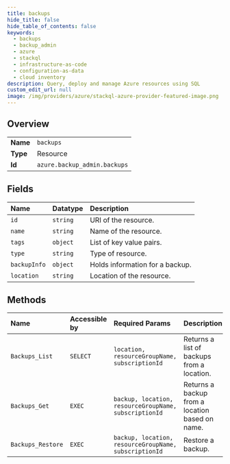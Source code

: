 ```yaml
---
title: backups
hide_title: false
hide_table_of_contents: false
keywords:
  - backups
  - backup_admin
  - azure    
  - stackql
  - infrastructure-as-code
  - configuration-as-data
  - cloud inventory
description: Query, deploy and manage Azure resources using SQL
custom_edit_url: null
image: /img/providers/azure/stackql-azure-provider-featured-image.png
---
```

  
    

## Overview
<table><tbody>
<tr><td><b>Name</b></td><td><code>backups</code></td></tr>
<tr><td><b>Type</b></td><td>Resource</td></tr>
<tr><td><b>Id</b></td><td><code>azure.backup_admin.backups</code></td></tr>
</tbody></table>

## Fields
| Name | Datatype | Description |
|:-----|:---------|:------------|
| `id` | `string` | URI of the resource. |
| `name` | `string` | Name of the resource. |
| `tags` | `object` | List of key value pairs. |
| `type` | `string` | Type of resource. |
| `backupInfo` | `object` | Holds information for a backup. |
| `location` | `string` | Location of the resource. |
## Methods
| Name | Accessible by | Required Params | Description |
|:-----|:--------------|:----------------|:------------|
| `Backups_List` | `SELECT` | `location, resourceGroupName, subscriptionId` | Returns a list of backups from a location. |
| `Backups_Get` | `EXEC` | `backup, location, resourceGroupName, subscriptionId` | Returns a backup from a location based on name. |
| `Backups_Restore` | `EXEC` | `backup, location, resourceGroupName, subscriptionId` | Restore a backup. |

